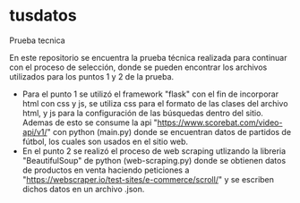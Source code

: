 # tusdatos
Prueba tecnica

En este repositorio se encuentra la prueba técnica realizada para continuar con el proceso de selección, donde se pueden encontrar los archivos utilizados para los puntos 1 y 2 de la prueba.

- Para el punto 1 se utilizó el framework "flask" con el fin de incorporar html con css y js, se utiliza css para el formato de las clases del archivo html, y js para la configuración de las búsquedas dentro del sitio. Ademas de esto se consume la api "https://www.scorebat.com/video-api/v1/" con python (main.py) donde se encuentran datos de partidos de fútbol, los cuales son usados en el sitio web.
- En el punto 2 se realizó el proceso de web scraping utlizando la libreria "BeautifulSoup" de python (web-scraping.py) donde se obtienen datos de productos en venta haciendo peticiones a "https://webscraper.io/test-sites/e-commerce/scroll/" y se escriben dichos datos en un archivo .json.
